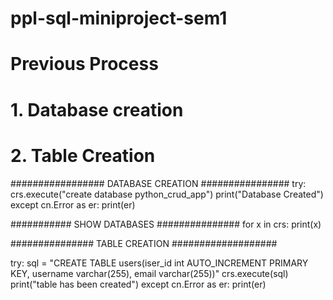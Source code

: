 # ppl-sql-miniproject-sem1



# Previous Process
# 1. Database creation
# 2. Table Creation

################# DATABASE CREATION ################
try:
	crs.execute("create database python_crud_app")
	print("Database Created")
except cn.Error as er:
	print(er)

########### SHOW DATABASES ###############
 for x in crs:
	print(x)


############### TABLE CREATION ###################

try:
	sql = "CREATE TABLE users(iser_id int AUTO_INCREMENT PRIMARY KEY, username varchar(255), email varchar(255))"
	crs.execute(sql)
	print("table has been created")
except cn.Error as er:
	print(er)




